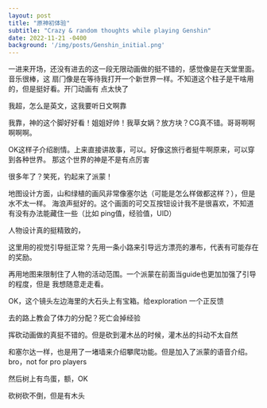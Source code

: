 ```yaml
---
layout: post
title: "原神初体验"
subtitle: "Crazy & random thoughts while playing Genshin"
date: 2022-11-21 -0400
background: '/img/posts/Genshin_initial.png'
---
```


⼀进来开场，还没有进去的这⼀段⽆限动画做的挺不错的，感觉像是在天堂⾥⾯。⾳乐很棒，这 扇⻔像是在等待我打开⼀个新世界⼀样。不知道这个柱⼦是⼲啥⽤的，但是挺好看。开⻔动画有 点太快了

我超，怎么是英⽂，这我要听⽇⽂啊靠

我靠，神的这个脚好好看！姐姐好帅！我草⼥娲？放⽅块？CG真不错。哥哥啊啊啊啊啊。

OK这样⼦介绍剧情。上来直接讲故事，可以。好像这旅⾏者挺⽜啊原来，可以穿到各种世界。 那这个世界的神是不是有点厉害

很多年了？笑死，钓起来了派蒙！

地图设计⽅⾯，⼭和绿植的画⻛⾮常像塞尔达（可能是怎么样做都这样？），但是⽔不太⼀样。 海浪声挺好的。这个画⾯的可交互按钮设计我不是很喜欢，不知道有没有办法能藏住⼀些（⽐如 ping值，经验值，UID）

⼈物设计真的挺精致的，

这⾥⽤的视觉引导挺正常？先⽤⼀条⼩路来引导远⽅漂亮的瀑布，代表有可能存在的奖励。

再⽤地图来限制住了⼈物的活动范围。⼀个派蒙在前⾯当guide也更加加强了引导的程度，但是 我想随意⾛⾛看。

OK，这个镜头左边海⾥的⼤⽯头上有宝箱。给exploration ⼀个正反馈

去的路上教会了体⼒的分配？死亡会掉经验

挥砍动画做的真挺不错的。但是砍到灌⽊丛的时候，灌⽊丛的抖动不太⾃然

和塞尔达⼀样，也是⽤了⼀堵墙来介绍攀爬功能。但是加⼊了派蒙的语⾳介绍。bro，not for pro players

然后树上有⻦蛋，额，OK

砍树砍不倒，但是有⽊头